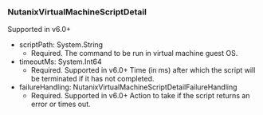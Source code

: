### NutanixVirtualMachineScriptDetail
Supported in v6.0+

- scriptPath: System.String
  - Required. The command to be run in virtual machine guest OS.
- timeoutMs: System.Int64
  - Required. Supported in v6.0+
  Time (in ms) after which the script will be terminated if it has not completed.
- failureHandling: NutanixVirtualMachineScriptDetailFailureHandling
  - Required. Supported in v6.0+
  Action to take if the script returns an error or times out.
